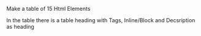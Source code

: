 Make a table of 15 Html Elements 

In the table there is a table heading with Tags, Inline/Block and Decsription as heading
